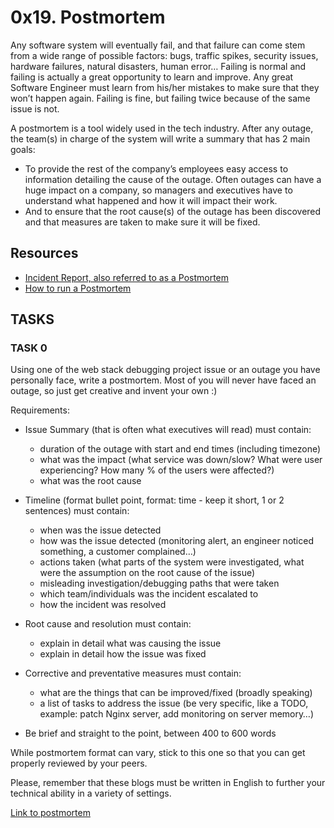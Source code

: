 # 0x19. Postmortem

Any software system will eventually fail, and that failure can come stem from a wide range of possible factors: bugs, traffic spikes, security issues, hardware failures, natural disasters, human error… Failing is normal and failing is actually a great opportunity to learn and improve. Any great Software Engineer must learn from his/her mistakes to make sure that they won’t happen again. Failing is fine, but failing twice because of the same issue is not.

A postmortem is a tool widely used in the tech industry. After any outage, the team(s) in charge of the system will write a summary that has 2 main goals:

* To provide the rest of the company’s employees easy access to information detailing the cause of the outage. Often outages can have a huge impact on a company, so managers and executives have to understand what happened and how it will impact their work.
* And to ensure that the root cause(s) of the outage has been discovered and that measures are taken to make sure it will be fixed.

## Resources

* [Incident Report, also referred to as a Postmortem](https://sysadmincasts.com/episodes/20-how-to-write-an-incident-report-postmortem)
* [How to run a Postmortem](https://blog.serverdensity.com/how-to-write-a-postmortem/)

## TASKS

### TASK 0
Using one of the web stack debugging project issue or an outage you have personally face, write a postmortem. Most of you will never have faced an outage, so just get creative and invent your own :)

Requirements:

* Issue Summary (that is often what executives will read) must contain:
  * duration of the outage with start and end times (including timezone)
  * what was the impact (what service was down/slow? What were user experiencing? How many % of the users were affected?)
  * what was the root cause
* Timeline (format bullet point, format: time - keep it short, 1 or 2 sentences) must contain:
  * when was the issue detected
  * how was the issue detected (monitoring alert, an engineer noticed something, a customer complained…)
  * actions taken (what parts of the system were investigated, what were the assumption on the root cause of the issue)
  * misleading investigation/debugging paths that were taken
  * which team/individuals was the incident escalated to
  * how the incident was resolved

* Root cause and resolution must contain:
  * explain in detail what was causing the issue
  * explain in detail how the issue was fixed

* Corrective and preventative measures must contain:
  * what are the things that can be improved/fixed (broadly speaking)
  * a list of tasks to address the issue (be very specific, like a TODO, example: patch Nginx server, add monitoring on server memory…)

* Be brief and straight to the point, between 400 to 600 words

While postmortem format can vary, stick to this one so that you can get properly reviewed by your peers.

Please, remember that these blogs must be written in English to further your technical ability in a variety of settings.

[Link to postmortem](https://docs.google.com/document/d/1pVi5HJtLoWBqqYIHQ_Fg2HN4kh4KuQP6kVL4sFDqgho/edit?usp=sharing)